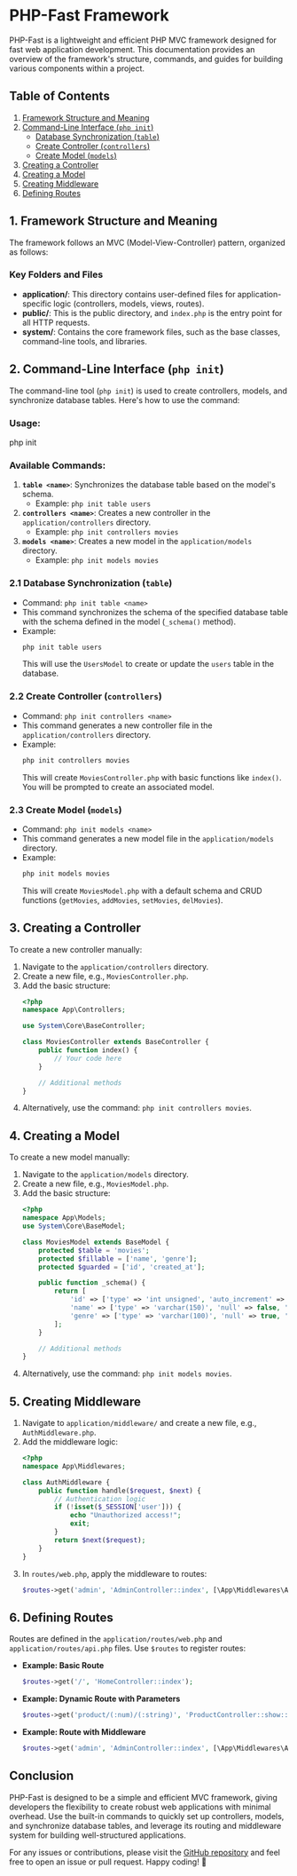 # PHP-Fast Framework

PHP-Fast is a lightweight and efficient PHP MVC framework designed for fast web application development. This documentation provides an overview of the framework's structure, commands, and guides for building various components within a project.

## Table of Contents
1. [Framework Structure and Meaning](#framework-structure-and-meaning)
2. [Command-Line Interface (`php init`)](#command-line-interface-php-init)
    - [Database Synchronization (`table`)](#database-synchronization-table)
    - [Create Controller (`controllers`)](#create-controller-controllers)
    - [Create Model (`models`)](#create-model-models)
3. [Creating a Controller](#creating-a-controller)
4. [Creating a Model](#creating-a-model)
5. [Creating Middleware](#creating-middleware)
6. [Defining Routes](#defining-routes)

## 1. Framework Structure and Meaning

The framework follows an MVC (Model-View-Controller) pattern, organized as follows:


### Key Folders and Files
- **application/**: This directory contains user-defined files for application-specific logic (controllers, models, views, routes).
- **public/**: This is the public directory, and `index.php` is the entry point for all HTTP requests.
- **system/**: Contains the core framework files, such as the base classes, command-line tools, and libraries.

## 2. Command-Line Interface (`php init`)

The command-line tool (`php init`) is used to create controllers, models, and synchronize database tables. Here's how to use the command:

### Usage:

php init <command> <name>


### Available Commands:
1. **`table <name>`**: Synchronizes the database table based on the model's schema.
    - Example: `php init table users`
2. **`controllers <name>`**: Creates a new controller in the `application/controllers` directory.
    - Example: `php init controllers movies`
3. **`models <name>`**: Creates a new model in the `application/models` directory.
    - Example: `php init models movies`

### 2.1 Database Synchronization (`table`)
- Command: `php init table <name>`
- This command synchronizes the schema of the specified database table with the schema defined in the model (`_schema()` method).
- Example:
    ```bash
    php init table users
    ```
    This will use the `UsersModel` to create or update the `users` table in the database.

### 2.2 Create Controller (`controllers`)
- Command: `php init controllers <name>`
- This command generates a new controller file in the `application/controllers` directory.
- Example:
    ```bash
    php init controllers movies
    ```
    This will create `MoviesController.php` with basic functions like `index()`. You will be prompted to create an associated model.

### 2.3 Create Model (`models`)
- Command: `php init models <name>`
- This command generates a new model file in the `application/models` directory.
- Example:
    ```bash
    php init models movies
    ```
    This will create `MoviesModel.php` with a default schema and CRUD functions (`getMovies`, `addMovies`, `setMovies`, `delMovies`).

## 3. Creating a Controller

To create a new controller manually:

1. Navigate to the `application/controllers` directory.
2. Create a new file, e.g., `MoviesController.php`.
3. Add the basic structure:
    ```php
    <?php
    namespace App\Controllers;

    use System\Core\BaseController;

    class MoviesController extends BaseController {
        public function index() {
            // Your code here
        }

        // Additional methods
    }
    ```
4. Alternatively, use the command: `php init controllers movies`.

## 4. Creating a Model

To create a new model manually:

1. Navigate to the `application/models` directory.
2. Create a new file, e.g., `MoviesModel.php`.
3. Add the basic structure:
    ```php
    <?php
    namespace App\Models;
    use System\Core\BaseModel;

    class MoviesModel extends BaseModel {
        protected $table = 'movies';
        protected $fillable = ['name', 'genre'];
        protected $guarded = ['id', 'created_at'];

        public function _schema() {
            return [
                'id' => ['type' => 'int unsigned', 'auto_increment' => true, 'key' => 'primary', 'null' => false],
                'name' => ['type' => 'varchar(150)', 'null' => false, 'default' => ''],
                'genre' => ['type' => 'varchar(100)', 'null' => true, 'default' => '']
            ];
        }

        // Additional methods
    }
    ```
4. Alternatively, use the command: `php init models movies`.

## 5. Creating Middleware

1. Navigate to `application/middleware/` and create a new file, e.g., `AuthMiddleware.php`.
2. Add the middleware logic:
    ```php
    <?php
    namespace App\Middlewares;

    class AuthMiddleware {
        public function handle($request, $next) {
            // Authentication logic
            if (!isset($_SESSION['user'])) {
                echo "Unauthorized access!";
                exit;
            }
            return $next($request);
        }
    }
    ```
3. In `routes/web.php`, apply the middleware to routes:
    ```php
    $routes->get('admin', 'AdminController::index', [\App\Middlewares\AuthMiddleware::class]);
    ```

## 6. Defining Routes

Routes are defined in the `application/routes/web.php` and `application/routes/api.php` files. Use `$routes` to register routes:

- **Example: Basic Route**
    ```php
    $routes->get('/', 'HomeController::index');
    ```

- **Example: Dynamic Route with Parameters**
    ```php
    $routes->get('product/(:num)/(:string)', 'ProductController::show::$1::$2');
    ```

- **Example: Route with Middleware**
    ```php
    $routes->get('admin', 'AdminController::index', [\App\Middlewares\AuthMiddleware::class]);
    ```

## Conclusion

PHP-Fast is designed to be a simple and efficient MVC framework, giving developers the flexibility to create robust web applications with minimal overhead. Use the built-in commands to quickly set up controllers, models, and synchronize database tables, and leverage its routing and middleware system for building well-structured applications.

For any issues or contributions, please visit the [GitHub repository](https://github.com/php-fast/php-fast) and feel free to open an issue or pull request. Happy coding! 🎉